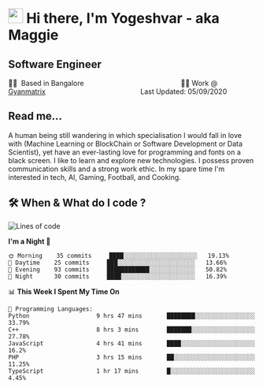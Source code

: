 <h1><img src="https://emojis.slackmojis.com/emojis/images/1531849430/4246/blob-sunglasses.gif?1531849430" width="30"/> Hi there, I'm Yogeshvar - aka Maggie</h1>

## Software Engineer

🏂🏻  Based in Bangalore                                          ​        👨‍💻 Work @ [Gyanmatrix](https://gyanmatrix.com)                                                 Last Updated: 05/09/2020


## Read me...

A human being still wandering in which specialisation I would fall in love with (Machine Learning or BlockChain or Software Development or Data Scientist), yet have an ever-lasting love for programming and fonts on a black screen. I like to learn and explore new technologies. I possess proven communication skills and a strong work ethic. In my spare time I'm interested in tech, AI, Gaming, Football, and Cooking.

## 🛠 When & What do I code ?  

<!--START_SECTION:waka-->
![Lines of code](https://img.shields.io/badge/From%20Hello%20World%20I%27ve%20Written-23.1%20million%20lines%20of%20code-blue)

**I'm a Night 🦉** 

```text
🌞 Morning    35 commits     ████░░░░░░░░░░░░░░░░░░░░░   19.13% 
🌆 Daytime    25 commits     ███░░░░░░░░░░░░░░░░░░░░░░   13.66% 
🌃 Evening    93 commits     ████████████░░░░░░░░░░░░░   50.82% 
🌙 Night      30 commits     ████░░░░░░░░░░░░░░░░░░░░░   16.39%

```


📊 **This Week I Spent My Time On** 

```text
💬 Programming Languages: 
Python                   9 hrs 47 mins       ████████░░░░░░░░░░░░░░░░░   33.79% 
C++                      8 hrs 3 mins        ███████░░░░░░░░░░░░░░░░░░   27.78% 
JavaScript               4 hrs 41 mins       ████░░░░░░░░░░░░░░░░░░░░░   16.2% 
PHP                      3 hrs 15 mins       ██░░░░░░░░░░░░░░░░░░░░░░░   11.25% 
TypeScript               1 hr 17 mins        █░░░░░░░░░░░░░░░░░░░░░░░░   4.45%

```


<!--END_SECTION:waka-->
